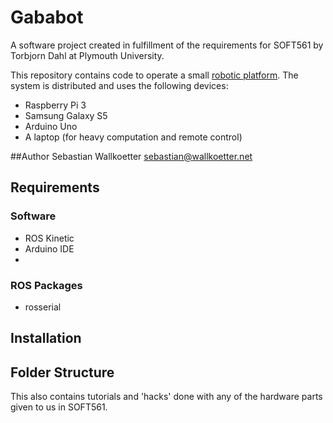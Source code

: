 # Gababot
A software project created in fulfillment of the requirements 
for SOFT561 by Torbjorn Dahl at Plymouth University.

This repository contains code to operate a small 
[robotic platform](http://4tronix.co.uk/initio/). The system is distributed 
and uses the following devices:

* Raspberry Pi 3
* Samsung Galaxy S5
* Arduino Uno
* A laptop (for heavy computation and remote control)

##Author
Sebastian Wallkoetter
sebastian@wallkoetter.net

## Requirements

### Software
* ROS Kinetic
* Arduino IDE
* 

### ROS Packages
* rosserial

## Installation

## Folder Structure


This also contains tutorials and 'hacks' done with any of the hardware parts given to us in SOFT561.